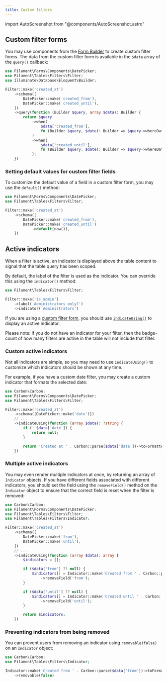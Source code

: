 ```yaml
---
title: Custom filters
---
```

import AutoScreenshot from "@components/AutoScreenshot.astro"

## Custom filter forms

You may use components from the [Form Builder](../../forms/fields) to create custom filter forms. The data from the custom filter form is available in the `$data` array of the `query()` callback:

```php
use Filament\Forms\Components\DatePicker;
use Filament\Tables\Filters\Filter;
use Illuminate\Database\Eloquent\Builder;

Filter::make('created_at')
    ->schema([
        DatePicker::make('created_from'),
        DatePicker::make('created_until'),
    ])
    ->query(function (Builder $query, array $data): Builder {
        return $query
            ->when(
                $data['created_from'],
                fn (Builder $query, $date): Builder => $query->whereDate('created_at', '>=', $date),
            )
            ->when(
                $data['created_until'],
                fn (Builder $query, $date): Builder => $query->whereDate('created_at', '<=', $date),
            );
    })
```

<AutoScreenshot name="tables/filters/custom-form" alt="Table with custom filter form" version="4.x" />

### Setting default values for custom filter fields

To customize the default value of a field in a custom filter form, you may use the `default()` method:

```php
use Filament\Forms\Components\DatePicker;
use Filament\Tables\Filters\Filter;

Filter::make('created_at')
    ->schema([
        DatePicker::make('created_from'),
        DatePicker::make('created_until')
            ->default(now()),
    ])
```

## Active indicators

When a filter is active, an indicator is displayed above the table content to signal that the table query has been scoped.

<AutoScreenshot name="tables/filters/indicators" alt="Table with filter indicators" version="4.x" />

By default, the label of the filter is used as the indicator. You can override this using the `indicator()` method:

```php
use Filament\Tables\Filters\Filter;

Filter::make('is_admin')
    ->label('Administrators only?')
    ->indicator('Administrators')
```

If you are using a [custom filter form](#custom-filter-forms), you should use [`indicateUsing()`](#custom-active-indicators) to display an active indicator.

Please note: if you do not have an indicator for your filter, then the badge-count of how many filters are active in the table will not include that filter.

### Custom active indicators

Not all indicators are simple, so you may need to use `indicateUsing()` to customize which indicators should be shown at any time.

For example, if you have a custom date filter, you may create a custom indicator that formats the selected date:

```php
use Carbon\Carbon;
use Filament\Forms\Components\DatePicker;
use Filament\Tables\Filters\Filter;

Filter::make('created_at')
    ->schema([DatePicker::make('date')])
    // ...
    ->indicateUsing(function (array $data): ?string {
        if (! $data['date']) {
            return null;
        }

        return 'Created at ' . Carbon::parse($data['date'])->toFormattedDateString();
    })
```

### Multiple active indicators

You may even render multiple indicators at once, by returning an array of `Indicator` objects. If you have different fields associated with different indicators, you should set the field using the `removeField()` method on the `Indicator` object to ensure that the correct field is reset when the filter is removed:

```php
use Carbon\Carbon;
use Filament\Forms\Components\DatePicker;
use Filament\Tables\Filters\Filter;
use Filament\Tables\Filters\Indicator;

Filter::make('created_at')
    ->schema([
        DatePicker::make('from'),
        DatePicker::make('until'),
    ])
    // ...
    ->indicateUsing(function (array $data): array {
        $indicators = [];

        if ($data['from'] ?? null) {
            $indicators[] = Indicator::make('Created from ' . Carbon::parse($data['from'])->toFormattedDateString())
                ->removeField('from');
        }

        if ($data['until'] ?? null) {
            $indicators[] = Indicator::make('Created until ' . Carbon::parse($data['until'])->toFormattedDateString())
                ->removeField('until');
        }

        return $indicators;
    })
```

### Preventing indicators from being removed

You can prevent users from removing an indicator using `removable(false)` on an `Indicator` object:

```php
use Carbon\Carbon;
use Filament\Tables\Filters\Indicator;

Indicator::make('Created from ' . Carbon::parse($data['from'])->toFormattedDateString())
    ->removable(false)
```
